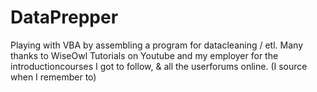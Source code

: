 # DataPrepper
Playing with VBA by assembling a program for datacleaning / etl.
Many thanks to WiseOwl Tutorials on Youtube and my employer for the introductioncourses I got to follow,
& all the userforums online. (I source when I remember to)
